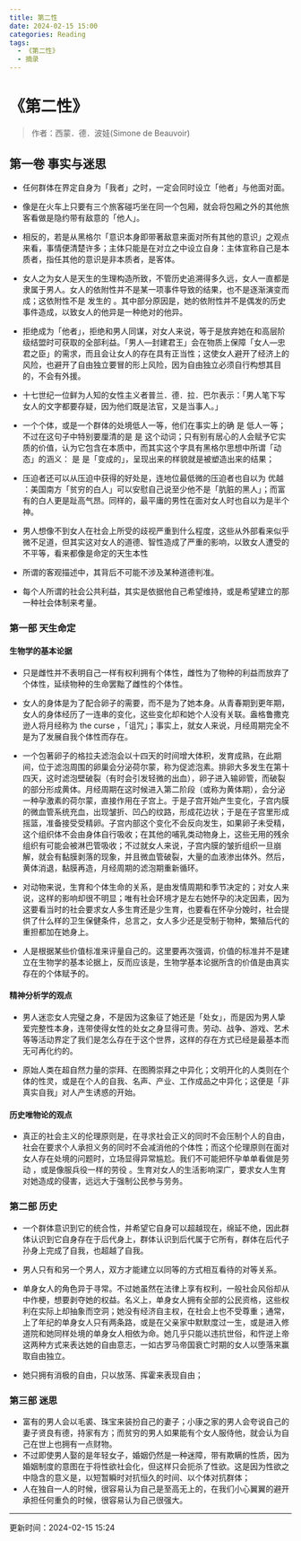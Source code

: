 ```yaml
---
title: 第二性
date: 2024-02-15 15:00
categories: Reading
tags:
  - 《第二性》
  - 摘录
---
```

# 《第二性》

>  作者：西蒙．德．波娃(Simone de Beauvoir)  

## 第一卷 事实与迷思

- 任何群体在界定自身为「我者」之时，一定会同时设立「他者」与他面对面。  

- 像是在火车上只要有三个旅客碰巧坐在同一个包厢，就会将包厢之外的其他旅客看做是隐约带有敌意的「他人」。  

- 相反的，若是从黑格尔「意识本身即带著敌意来面对所有其他的意识」之观点来看，事情便清楚许多；主体只能是在对立之中设立自身：主体宣称自己是本质者，指任其他的意识是非本质者，是客体。  

- 女人之为女人是天生的生理构造所致，不管历史追溯得多久远，女人一直都是隶属于男人。女人的依附性并不是某一项事件导致的结果，也不是逐渐演变而成；这依附性不是 发生的 。其中部分原因是，她的依附性并不是偶发的历史事件造成，以致女人的他异是一种绝对的他异。  

- 拒绝成为「他者」，拒绝和男人同谋，对女人来说，等于是放弃她在和高层阶级结盟时可获取的全部利益。「男人—封建君王」会在物质上保障「女人—忠君之臣」的需求，而且会让女人的存在具有正当性；这使女人避开了经济上的风险，也避开了自由独立要冒的形上风险，因为自由独立必须自行构想其目的，不会有外援。

- 十七世纪一位鲜为人知的女性主义者普兰．德．拉．巴尔表示：「男人笔下写女人的文字都要存疑，因为他们既是法官，又是当事人。」  

- 一个个体，或是一个群体的处境低人一等，他们在事实上的确 是 低人一等；不过在这句子中特别要厘清的是 是 这个动词；只有别有居心的人会赋予它实质的价值，认为它包含在本质中，而其实这个字具有黑格尔思想中所谓「动态」的涵义： 是 是「变成的」，呈现出来的样貌就是被塑造出来的结果；  

- 压迫者还可以从压迫中获得的好处是，连地位最低微的压迫者也自以为 优越 ：美国南方「贫穷的白人」可以安慰自己说至少他不是「肮脏的黑人」；而富有的白人更是趾高气昂。同样的，最平庸的男性在面对女人时也自以为是半个神。  

- 男人想像不到女人在社会上所受的歧视严重到什么程度，这些从外部看来似乎微不足道，但其实这对女人的道德、智性造成了严重的影响，以致女人遭受的不平等，看来都像是命定的天生本性  

- 所谓的客观描述中，其背后不可能不涉及某种道德判准。  

- 每个人所谓的社会公共利益，其实是依据他自己希望维持，或是希望建立的那一种社会体制来考量。  

### 第一部 天生命定

#### 生物学的基本论据

- 只是雌性并不表明自己一样有权利拥有个体性，雌性为了物种的利益而放弃了个体性，延续物种的生命罢黜了雌性的个体性。  

- 女人的身体是为了配合卵子的需要，而不是为了她本身。从青春期到更年期，女人的身体经历了一连串的变化，这些变化却和她个人没有关联。盎格鲁撒克逊人将月经称为 the curse ，「诅咒」；事实上，就女人来说，月经周期完全不是为了发展自我个体性而存在。  

- 一个包著卵子的格拉夫滤泡会以十四天的时间增大体积，发育成熟，在此期间，位于滤泡周围的卵巢会分泌荷尔蒙，称为促滤泡素。排卵大多发生在第十四天，这时滤泡壁破裂（有时会引发轻微的出血），卵子进入输卵管，而破裂的部分形成黄体。月经周期在这时候进入第二阶段（或称为黄体期），会分泌一种孕激素的荷尔蒙，直接作用在子宫上。于是子宫开始产生变化，子宫内膜的微血管系统充血，出现皱折、凹凸的纹路，形成花边状；于是在子宫里形成摇篮，准备接受受精卵。子宫内部这个变化不会反向发生，如果卵子未受精，这个组织体不会由身体自行吸收；在其他的哺乳类动物身上，这些无用的残余组织有可能会被淋巴管吸收；不过就女人来说，子宫内膜的皱折组织一旦崩解，就会有黏膜剥落的现象，并且微血管破裂，大量的血液渗出体外。然后，黄体消退，黏膜再造，月经周期的滤泡期重新循环。  

- 对动物来说，生育和个体生命的关系，是由发情周期和季节决定的；对女人来说，这样的影响却很不明显；唯有社会环境才是左右她怀孕的决定因素，因为这要看当时的社会要求女人多生育还是少生育，也要看在怀孕分娩时，社会提供了什么样的卫生保健条件，总言之，女人多少还是受制于物种，繁殖后代的重担都加在她身上。  

- 人是根据某些价值标准来评量自己的。这里要再次强调，价值的标准并不是建立在生物学的基本论据上，反而应该是，生物学基本论据所含的价值是由真实存在的个体赋予的。  

#### 精神分析学的观点

- 男人迷恋女人完璧之身，不是因为这象征了她还是「处女」，而是因为男人挚爱完整性本身，连带使得女性的处女之身显得可贵。劳动、战争、游戏、艺术等等活动界定了我们是怎么存在于这个世界，这样的存在方式已经是最基本而无可再化约的。  

- 原始人类在超自然力量的崇拜、在图腾崇拜之中异化；文明开化的人类则在个体的性灵，或是在个人的自我、名声、产业、工作成品之中异化；这便是「非真实自我」对人产生诱惑的开始。  

#### 历史唯物论的观点

- 真正的社会主义的伦理原则是，在寻求社会正义的同时不会压制个人的自由，社会在要求个人承担义务的同时不会减消他的个体性；而这个伦理原则在面对女人存在处境的问题时，立场显得异常尴尬。我们不可能把怀孕单单看做是劳动 ，或是像服兵役一样的劳役 。生育对女人的生活影响深广，要求女人生育对她造成的侵害，远远大于强制公民参与劳务。  



### 第二部 历史

- 一个群体意识到它的统合性，并希望它自身可以超越现在，绵延不绝，因此群体认识到它自身存在于后代身上，群体认识到后代属于它所有，群体在后代子孙身上完成了自我，也超越了自我。  

- 男人只有和另一个男人，双方才能建立以同等的方式相互看待的对等关系。  

- 单身女人的角色异于寻常。不过她虽然在法律上享有权利，一般社会风俗却从中作梗，想要剥夺她的权益。名义上，单身女人拥有全部的公民资格，这些权利在实际上却抽象而空洞；她没有经济自主权，在社会上也不受尊重；通常，上了年纪的单身女人只有两条路，或是在父亲家中默默度过一生，或是进入修道院和她同样处境的单身女人相依为命。她几乎只能以违抗世俗，和忤逆上帝这两种方式来表达她的自由意志，一如古罗马帝国衰亡时期的女人以堕落来赢取自由独立。  

- 她只拥有消极的自由，只以放荡、挥霍来表现自由；  

### 第三部 迷思

  

- 富有的男人会以毛裘、珠宝来装扮自己的妻子；小康之家的男人会夸说自己的妻子贤良有德，持家有方；而贫穷的男人如果能有个女人服侍他，就会认为自己在世上也拥有一点财物。  
- 不过即使男人娶的是年轻女子，婚姻仍然是一种迷障，带有欺瞒的性质，因为婚姻制度的意图在于将性欲社会化，但这样只会扼杀了性欲。这是因为性欲之中隐含的意义是，以短暂瞬时对抗恒久的时间、以个体对抗群体；  
- 人在独自一人的时候，很容易认为自己是至高无上的，在我们小心翼翼的避开承担任何重负的时候，很容易认为自己很强大。  





---

更新时间：2024-02-15 15:24